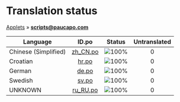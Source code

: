 # Translation status
[Applets](../../README.md) &#187; **scripts@paucapo.com**

Language | ID.po | Status | Untranslated
---------|:--:|:------:|:-----------:
Chinese (Simplified) | [zh_CN.po](po/zh_CN.po) | ![100%](http://progressed.io/bar/100) | 0
Croatian | [hr.po](po/hr.po) | ![100%](http://progressed.io/bar/100) | 0
German | [de.po](po/de.po) | ![100%](http://progressed.io/bar/100) | 0
Swedish | [sv.po](po/sv.po) | ![100%](http://progressed.io/bar/100) | 0
UNKNOWN | [ru_RU.po](po/ru_RU.po) | ![100%](http://progressed.io/bar/100) | 0
